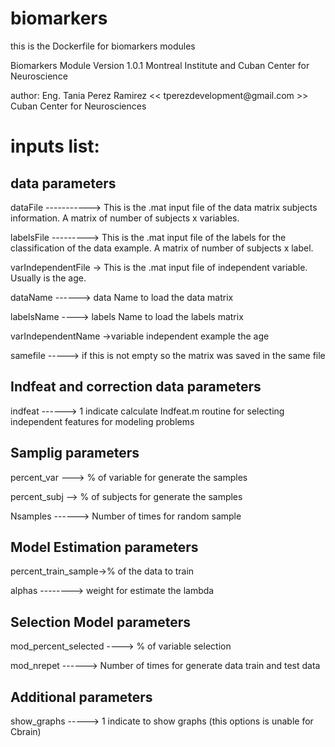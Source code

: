 # biomarkers
this is the Dockerfile for biomarkers modules

<p>Biomarkers Module Version 1.0.1 Montreal Institute and Cuban Center for Neuroscience</p>
<p>author: Eng. Tania Perez Ramirez << tperezdevelopment@gmail.com >> Cuban Center for Neurosciences</p>
<h1>inputs list:</h1>
<h2>data parameters</h2>
<p>dataFile -----------> This is the .mat input file of the data matrix subjects information. A matrix of number of subjects x variables.</p>
<p>labelsFile ---------> This is the .mat input file of the labels for the classification of the data example. A matrix of number of subjects x label.</p>
<p>varIndependentFile -> This is the .mat input file of independent variable. Usually is the age.</p>
<p>dataName ------> data Name to load the data matrix</p>
<p>labelsName ----> labels Name to load the labels matrix</p>
<p>varIndependentName ->variable independent example the age</p>
<p>samefile  -----> if this is not empty so the matrix was saved in the same file </p>

<h2>Indfeat and correction data parameters</h2>
<p>indfeat ------> 1 indicate calculate Indfeat.m routine for selecting independent features for modeling problems</p>

<h2>Samplig parameters</h2>
<p>percent_var ---> % of variable for generate the samples</p>
<p>percent_subj --> % of subjects for generate the samples</p>
<p>Nsamples ------> Number of times for random sample</p>

<h2>Model Estimation parameters</h2>
<p>percent_train_sample->% of the data to train</p>
<p>alphas --------> weight for estimate the lambda<p>

<h2>Selection Model parameters</h2>
<p>mod_percent_selected ----> % of variable selection </p>
<p>mod_nrepet ------> Number of times for generate data train and test data</p>

<h2>Additional parameters</h2>
<p>show_graphs -----> 1 indicate to show graphs (this options is unable for Cbrain)</p>
